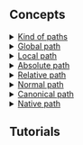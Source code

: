 ## Concepts

<details>
  <summary><a href="./concept/Path.md#kind-of-paths">
  Kind of paths
  </a></summary>
  A string that identifies a file by enumerating files that contain it directly or indirectly is called a <code>path</code>.
</details>

<details>
  <summary><a href="./concept/Path.md#global-path">
  Global path
  </a></summary>
  This is the absolute or relative path to the file that contains the protocol, in particular may contain an empty protocol.
</details>

<details>
  <summary><a href="./concept/Path.md#local-path">
  Local path
  </a></summary>
  This is the absolute or relative path to the file that does not contain the protocol name.
</details>

<details>
  <summary><a href="./concept/Path.md#absolute-path">
  Absolute path
  </a></summary>
  This is the path that starts with the root directory.
</details>

<details>
  <summary><a href="./concept/Path.md#relative-path">
  Relative path
  </a></summary>
  This is the path that determines the location of a file relative to another file, not relative to the root, and never starts from the root.
</details>

<details>
  <summary><a href="./concept/Path.md#normal-path">
  Normal path
  </a></summary>
  This is the path reduced to the form in which it uniquely identifies the file with the possibility of directory differentiation.
</details>

<details>
  <summary><a href="./concept/Path.md#canonical-path">
  Canonical path
  </a></summary>
  This is the path reduced to the form in which it uniquely identifies the file without the possibility of directory differentiation.
</details>

<details>
  <summary><a href="./concept/Path.md#native-path">
  Native path
  </a></summary>
  This is a path that has a form specific to a particular operating system, platform, or interpreter.
</details>

## Tutorials

<!-- <details><summary><a href="./tutorial/xxx.md">
      xxx
  </a></summary>
  xxx.
</details> -->
